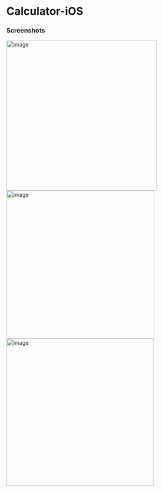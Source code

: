 # Calculator-iOS

### Screenshots

<img width="392" alt="image" src="https://user-images.githubusercontent.com/102688997/161703319-76ed3db8-6ae3-47e5-b8d4-8cf24a648ac6.png">
<img width="386" alt="image" src="https://user-images.githubusercontent.com/102688997/161703637-b99dbdf9-55c4-49a2-b5e8-57604e42b96b.png">
<img width="384" alt="image" src="https://user-images.githubusercontent.com/102688997/161704257-7b2a65f5-76db-4efe-83a1-f6f994cfbbf0.png">
